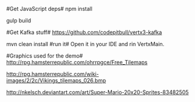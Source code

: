 #Get JavaScript deps#
npm install

gulp build

#Get Kafka stuff#
https://github.com/codepitbull/vertx3-kafka

mvn clean install
#run it#
Open it in your IDE and rin VertxMain.

#Graphics used for the demo#
http://rpg.hamsterrepublic.com/ohrrpgce/Free_Tilemaps

http://rpg.hamsterrepublic.com/wiki-images/2/2c/Vikings_tilemaps_026.bmp

http://nkelsch.deviantart.com/art/Super-Mario-20x20-Sprites-83482505

